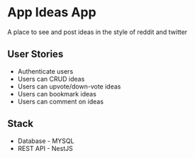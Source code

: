 # App Ideas App

A place to see and post ideas in the style of reddit and twitter

## User Stories

- Authenticate users
- Users can CRUD ideas
- Users can upvote/down-vote ideas
- Users can bookmark ideas
- Users can comment on ideas

## Stack

- Database - MYSQL
- REST API - NestJS